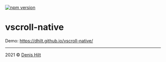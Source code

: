 [![npm version](https://badge.fury.io/js/vscroll-native.svg)](https://www.npmjs.com/package/vscroll-native)

# vscroll-native

Demo: https://dhilt.github.io/vscroll-native/
 __________

2021 &copy; [Denis Hilt](https://github.com/dhilt)
